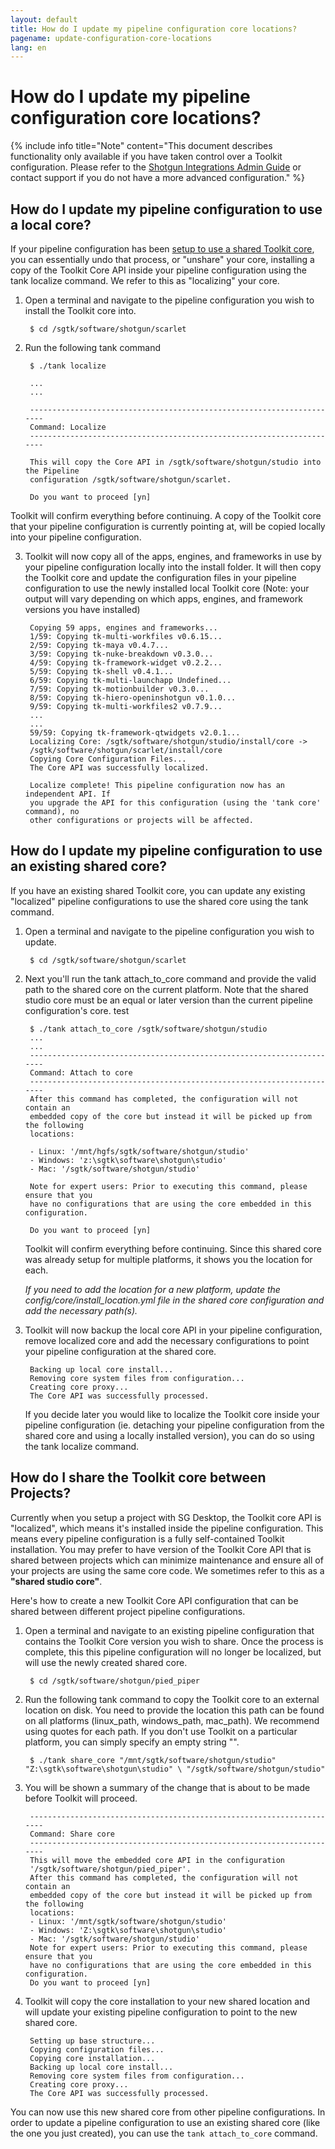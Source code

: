 ```yaml
---
layout: default
title: How do I update my pipeline configuration core locations?
pagename: update-configuration-core-locations
lang: en
---
```


# How do I update my pipeline configuration core locations?

{% include info title="Note" content="This document describes functionality only available if you have taken control over a Toolkit configuration. Please refer to the [Shotgun Integrations Admin Guide](https://support.shotgunsoftware.com/hc/en-us/articles/115000067493) or contact support if you do not have a more advanced configuration." %}

## How do I update my pipeline configuration to use a local core?

If your pipeline configuration has been [setup to use a shared Toolkit core](https://support.shotgunsoftware.com/hc/en-us/articles/219040468#shared), you can essentially undo that process, or "unshare" your core, installing a copy of the Toolkit Core API inside your pipeline configuration using the tank localize command. We refer to this as "localizing" your core. 

1. Open a terminal and navigate to the pipeline configuration you wish to install the Toolkit core into.

        $ cd /sgtk/software/shotgun/scarlet


2. Run the following tank command


        $ ./tank localize

        ...
        ...

        ----------------------------------------------------------------------
        Command: Localize
        ----------------------------------------------------------------------
        
        This will copy the Core API in /sgtk/software/shotgun/studio into the Pipeline
        configuration /sgtk/software/shotgun/scarlet.

        Do you want to proceed [yn]


Toolkit will confirm everything before continuing. A copy of the Toolkit core that your pipeline configuration is currently pointing at, will be copied locally into your pipeline configuration.

3. Toolkit will now copy all of the apps, engines, and frameworks in use by your pipeline configuration locally into the install folder. It will then copy the Toolkit core and update the configuration files in your pipeline configuration to use the newly installed local Toolkit core (Note: your output will vary depending on which apps, engines, and framework versions you have installed)


        Copying 59 apps, engines and frameworks...
        1/59: Copying tk-multi-workfiles v0.6.15...
        2/59: Copying tk-maya v0.4.7...
        3/59: Copying tk-nuke-breakdown v0.3.0...
        4/59: Copying tk-framework-widget v0.2.2...
        5/59: Copying tk-shell v0.4.1...
        6/59: Copying tk-multi-launchapp Undefined...
        7/59: Copying tk-motionbuilder v0.3.0...
        8/59: Copying tk-hiero-openinshotgun v0.1.0...
        9/59: Copying tk-multi-workfiles2 v0.7.9...
        ...
        ...
        59/59: Copying tk-framework-qtwidgets v2.0.1...
        Localizing Core: /sgtk/software/shotgun/studio/install/core ->
        /sgtk/software/shotgun/scarlet/install/core
        Copying Core Configuration Files...
        The Core API was successfully localized.

        Localize complete! This pipeline configuration now has an independent API. If
        you upgrade the API for this configuration (using the 'tank core' command), no
        other configurations or projects will be affected.


## How do I update my pipeline configuration to use an existing shared core?
If you have an existing shared Toolkit core, you can update any existing "localized" pipeline configurations to use the shared core using the tank command.

1. Open a terminal and navigate to the pipeline configuration you wish to update.

        $ cd /sgtk/software/shotgun/scarlet


2. Next you'll run the tank attach_to_core command and provide the valid path to the shared core on the current platform. Note that the shared studio core must be an equal or later version than the current pipeline configuration's core. test
    
        $ ./tank attach_to_core /sgtk/software/shotgun/studio 
        ...
        ...
        ----------------------------------------------------------------------
        Command: Attach to core
        ----------------------------------------------------------------------
        After this command has completed, the configuration will not contain an
        embedded copy of the core but instead it will be picked up from the following
        locations:
        
        - Linux: '/mnt/hgfs/sgtk/software/shotgun/studio'
        - Windows: 'z:\sgtk\software\shotgun\studio'
        - Mac: '/sgtk/software/shotgun/studio'

        Note for expert users: Prior to executing this command, please ensure that you
        have no configurations that are using the core embedded in this configuration.

        Do you want to proceed [yn]

 
    Toolkit will confirm everything before continuing. Since this shared core was already setup for multiple platforms, it shows you the location for each.
 
    *If you need to add the location for a new platform, update the config/core/install_location.yml file in the shared core configuration and add the necessary path(s).*

3. Toolkit will now backup the local core API in your pipeline configuration, remove localized core and add the necessary configurations to point your pipeline configuration at the shared core.

        Backing up local core install...
        Removing core system files from configuration...
        Creating core proxy...
        The Core API was successfully processed. 

    If you decide later you would like to localize the Toolkit core inside your pipeline configuration (ie. detaching your pipeline configuration from the shared core and using a locally installed version), you can do so using the tank localize command.

## How do I share the Toolkit core between Projects?

Currently when you setup a project with SG Desktop, the Toolkit core API is "localized", which means it's installed inside the pipeline configuration. This means every pipeline configuration is a fully self-contained Toolkit installation. You may prefer to have version of the Toolkit Core API that is shared between projects which can minimize maintenance and ensure all of your projects are using the same core code. We sometimes refer to this as a **"shared studio core"**.

Here's how to create a new Toolkit Core API configuration that can be shared between different project pipeline configurations. 

1. Open a terminal and navigate to an existing pipeline configuration that contains the Toolkit Core version you wish to share. Once the process is complete, this this pipeline configuration will no longer be localized, but will use the newly created shared core.

        $ cd /sgtk/software/shotgun/pied_piper
 

2. Run the following tank command to copy the Toolkit core to an external location on disk. You need to provide the location this path can be found on all platforms (linux_path, windows_path, mac_path). We recommend using quotes for each path. If you don't use Toolkit on a particular platform, you can simply specify an empty string "". 

        $ ./tank share_core "/mnt/sgtk/software/shotgun/studio" "Z:\sgtk\software\shotgun\studio" \ "/sgtk/software/shotgun/studio"
 

3. You will be shown a summary of the change that is about to be made before Toolkit will proceed.

        ----------------------------------------------------------------------
        Command: Share core
        ----------------------------------------------------------------------
        This will move the embedded core API in the configuration 
        '/sgtk/software/shotgun/pied_piper'.
        After this command has completed, the configuration will not contain an
        embedded copy of the core but instead it will be picked up from the following
        locations:
        - Linux: '/mnt/sgtk/software/shotgun/studio'
        - Windows: 'Z:\sgtk\software\shotgun\studio'
        - Mac: '/sgtk/software/shotgun/studio'
        Note for expert users: Prior to executing this command, please ensure that you
        have no configurations that are using the core embedded in this configuration.
        Do you want to proceed [yn]

4. Toolkit will copy the core installation to your new shared location and will update your existing pipeline configuration to point to the new shared core.

        Setting up base structure...
        Copying configuration files...
        Copying core installation...
        Backing up local core install...
        Removing core system files from configuration...
        Creating core proxy...
        The Core API was successfully processed.
 
You can now use this new shared core from other pipeline configurations. In order to update a pipeline configuration to use an existing shared core (like the one you just created), you can use the `tank attach_to_core` command.